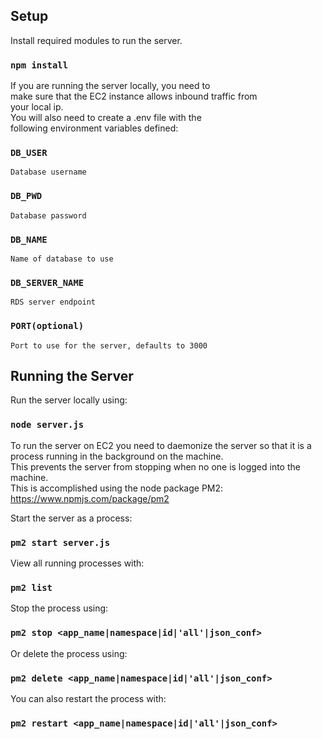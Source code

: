## Setup
Install required modules to run the server.

### `npm install`

If you are running the server locally, you need to\
make sure that the EC2 instance allows inbound traffic from\
your local ip.\
You will also need to create a .env file with the\
following environment variables defined:

### `DB_USER`
    Database username
### `DB_PWD`
    Database password
### `DB_NAME`
    Name of database to use
### `DB_SERVER_NAME`
    RDS server endpoint
### `PORT(optional)`
    Port to use for the server, defaults to 3000

## Running the Server
Run the server locally using:

### `node server.js`

To run the server on EC2 you need to daemonize the server
so that it is a process running in the background on the machine.\
This prevents the server from stopping when no one is logged into the machine.\
This is accomplished using the node package PM2: https://www.npmjs.com/package/pm2

Start the server as a process:

### `pm2 start server.js`

View all running processes with:

### `pm2 list`

Stop the process using:

### `pm2 stop <app_name|namespace|id|'all'|json_conf>`

Or delete the process using:

### `pm2 delete <app_name|namespace|id|'all'|json_conf>`

You can also restart the process with:

### `pm2 restart <app_name|namespace|id|'all'|json_conf>`